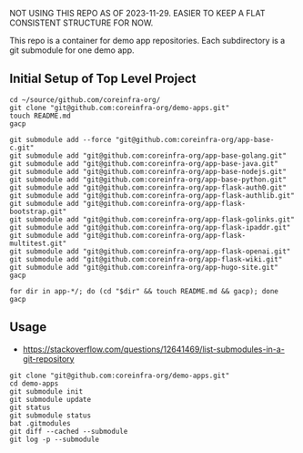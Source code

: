 NOT USING THIS REPO AS OF 2023-11-29.
EASIER TO KEEP A FLAT CONSISTENT STRUCTURE FOR NOW.

This repo is a container for demo app repositories.
Each subdirectory is a git submodule for one demo app.


Initial Setup of Top Level Project
----------------------------------

```
cd ~/source/github.com/coreinfra-org/
git clone "git@github.com:coreinfra-org/demo-apps.git"
touch README.md
gacp

git submodule add --force "git@github.com:coreinfra-org/app-base-c.git"
git submodule add "git@github.com:coreinfra-org/app-base-golang.git"
git submodule add "git@github.com:coreinfra-org/app-base-java.git"
git submodule add "git@github.com:coreinfra-org/app-base-nodejs.git"
git submodule add "git@github.com:coreinfra-org/app-base-python.git"
git submodule add "git@github.com:coreinfra-org/app-flask-auth0.git"
git submodule add "git@github.com:coreinfra-org/app-flask-authlib.git"
git submodule add "git@github.com:coreinfra-org/app-flask-bootstrap.git"
git submodule add "git@github.com:coreinfra-org/app-flask-golinks.git"
git submodule add "git@github.com:coreinfra-org/app-flask-ipaddr.git"
git submodule add "git@github.com:coreinfra-org/app-flask-multitest.git"
git submodule add "git@github.com:coreinfra-org/app-flask-openai.git"
git submodule add "git@github.com:coreinfra-org/app-flask-wiki.git"
git submodule add "git@github.com:coreinfra-org/app-hugo-site.git"
gacp

for dir in app-*/; do (cd "$dir" && touch README.md && gacp); done
gacp
```


Usage
-----

* https://stackoverflow.com/questions/12641469/list-submodules-in-a-git-repository

```
git clone "git@github.com:coreinfra-org/demo-apps.git"
cd demo-apps
git submodule init
git submodule update
git status
git submodule status
bat .gitmodules
git diff --cached --submodule
git log -p --submodule
```
